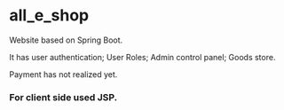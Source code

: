 # all_e_shop
Website based on Spring Boot. 

It has user authentication; 
User Roles; 
Admin control panel; 
Goods store. 

Payment has not realized yet.

### For client side used JSP.


